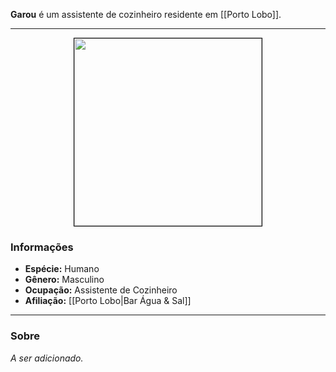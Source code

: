 **Garou** é um assistente de cozinheiro residente em [[Porto Lobo]].

---

<div style="text-align: center;">
<img src="https://i.imgur.com/zgZB3Fk.png" width="300" height="300" style="border: 1px solid black;">
</div>

### Informações

- **Espécie:** Humano
- **Gênero:** Masculino
- **Ocupação:** Assistente de Cozinheiro
- **Afiliação:** [[Porto Lobo|Bar Água & Sal]]

---

### Sobre

*A ser adicionado.*
